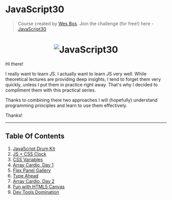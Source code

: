 # JavaScript30

> Course created by [Wes Bos](https://github.com/wesbos). Join the challenge (for free!) here - [JavaScript30](https://javascript30.com/account)

<h1 align="center">
  <img src="https://javascript30.com/images/JS3-social-share.png" style="max-width:100%" alt="JavaScript30" />
</h1>

Hi there!

I really want to learn JS. I actually want to learn JS very well. While theoretical lectures are providing deep insights, I tend to forget them very quickly, unless I put them in practice right away. That's why I decided to compliment them with this practical series.

Thanks to combining there two approaches I will (hopefully) understand programming principles and learn to use them effectively.

Thanks!

---
## Table Of Contents

1.  [JavaScript Drum Kit](/01%20-%20JavaScript%20Drum%20Kit)
2.  [JS + CSS Clock](/02%20-%20JS%20and%20CSS%20Clock)
3.  [CSS Variables](/03%20-%20CSS%20Variables)
4.  [Array Cardio, Day 1](/04%20-%20Array%20Cardio%20Day%201/)
5.  [Flex Panel Gallery](/05%20-%20Flex%20Panel%20Gallery/)
6.  [Type Ahead](/06%20-%20Type%20Ahead/)
7.  [Array Cardio, Day 2](/07%20-%20Array%20Cardio%20Day%202/)
8.  [Fun with HTML5 Canvas](/08%20-%20Fun%20with%20HTML5%20Canvas)
9.  [Dev Tools Domination](/09%20-%20Dev%20Tools%20Domination)

